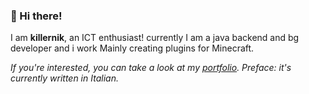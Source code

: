 ### 👋 Hi there! 
I am **killernik**, an ICT enthusiast! currently 
I am a java backend and bg developer and i work 
Mainly creating plugins for Minecraft.
    
_If you're interested, you can take a look at my [portfolio](https://killerniks-portfolio.gitbook.io/killernik)._
_Preface: it's currently written in Italian._
